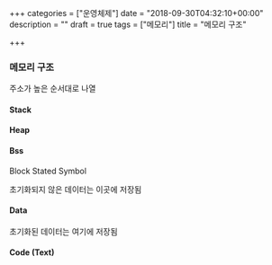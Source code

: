 +++
categories = ["운영체제"]
date = "2018-09-30T04:32:10+00:00"
description = ""
draft = true
tags = ["메모리"]
title = "메모리 구조"

+++
### 메모리 구조

주소가 높은 순서대로 나열

#### Stack

#### Heap

#### Bss

Block Stated Symbol

초기화되지 않은 데이터는 이곳에 저장됨

#### Data

초기화된 데이터는 여기에 저장됨

#### Code (Text)